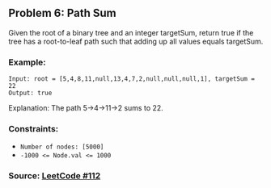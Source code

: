 ## Problem 6: Path Sum
Given the root of a binary tree and an integer targetSum, return true if the tree has a root-to-leaf path such that adding up all values equals targetSum.

### Example:
```
Input: root = [5,4,8,11,null,13,4,7,2,null,null,null,1], targetSum = 22
Output: true
```
Explanation: The path 5->4->11->2 sums to 22.

### Constraints:
- `Number of nodes: [5000]`
- `-1000 <= Node.val <= 1000`

### Source: [LeetCode #112](https://leetcode.com/problems/path-sum/)
